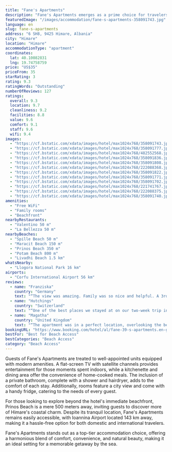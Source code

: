 ```yaml
---
title: "Fane's Apartments"
description: "Fane's Apartments emerges as a prime choice for travelers seeking a serene beachfront escape in Himare."
featuredImage: "/images/accommodation/fane-s-apartments-358091743.jpg"
language: en
slug: fane-s-apartments
address: "6 SH8, 9425 Himare, Albania"
city: "Himare"
location: "Himare"
accommodationType: "apartment"
coordinates:
  lat: 40.10082831
  lng: 19.74758759
price: "US$35"
priceFrom: 35
starRating: 3
rating: 9.3
ratingWords: "Outstanding"
numberOfReviews: 127
ratings:
  overall: 9.3
  location: 9.7
  cleanliness: 9.2
  facilities: 8.8
  value: 9.6
  comfort: 9.1
  staff: 9.6
  wifi: 9.4
images:
  - "https://cf.bstatic.com/xdata/images/hotel/max1024x768/358091743.jpg?k=62c939a44a734ea48cbeef95af040e739479312930fbc93266cbd8ad28981ff7&o=&hp=1"
  - "https://cf.bstatic.com/xdata/images/hotel/max1024x768/358091777.jpg?k=df6b54b65166139a69b15188847ec722f3eb4d22b72d3b7b36dc1c9423c876bc&o=&hp=1"
  - "https://cf.bstatic.com/xdata/images/hotel/max1024x768/482552568.jpg?k=925a57960290262de13f9b73548ccc0dabcf2d648058f43ddafb2db0be2aac12&o=&hp=1"
  - "https://cf.bstatic.com/xdata/images/hotel/max1024x768/358091836.jpg?k=faa3ac8ea907ab20b8e330b505de4f1a59d2d85243dd68540559bf39047fbb6c&o=&hp=1"
  - "https://cf.bstatic.com/xdata/images/hotel/max1024x768/358091808.jpg?k=14299ea888bb4022ac5038b74f7fea999383d51ccfd17f9e646ca6fa5bbef319&o=&hp=1"
  - "https://cf.bstatic.com/xdata/images/hotel/max1024x768/222088368.jpg?k=c7d6b15a9143f993c4c2ec603c0d6da0418687c2746f8ca1be5729c351789e64&o=&hp=1"
  - "https://cf.bstatic.com/xdata/images/hotel/max1024x768/358091822.jpg?k=6a512297da101848c31f99e37e80eb4b3f029aea76611b6c5f8e84b62cc81974&o=&hp=1"
  - "https://cf.bstatic.com/xdata/images/hotel/max1024x768/358091771.jpg?k=ff3b7d6e72dc46684e2bae267e3222e84fcdb8d301140d89f3f71dbf33ee2ba8&o=&hp=1"
  - "https://cf.bstatic.com/xdata/images/hotel/max1024x768/358091702.jpg?k=bfc4caae46bbf352bb1aad36d49d21cd2748d951a6e569abc29c95b50c3cf5e7&o=&hp=1"
  - "https://cf.bstatic.com/xdata/images/hotel/max1024x768/221741767.jpg?k=24b9da583b0ebe18e84a33d274b39709925cdd5f0596c0c88944af371314f435&o=&hp=1"
  - "https://cf.bstatic.com/xdata/images/hotel/max1024x768/222088375.jpg?k=fc47d61192919fc3f72a04e3d2e993e772823a0e18c9e57b0152f15a6b44d317&o=&hp=1"
  - "https://cf.bstatic.com/xdata/images/hotel/max1024x768/358091740.jpg?k=aa0089ee023cce29343c0152ec79d45fb2bf178e66ed1715ed50a43a1437115c&o=&hp=1"
amenities:
  - "Free WiFi"
  - "Family rooms"
  - "Beachfront"
nearbyRestaurants:
  - "Valentino 50 m"
  - "La Bellezza 50 m"
nearbyBeaches:
  - "Spille Beach 50 m"
  - "Maracit Beach 150 m"
  - "Prinos Beach 350 m"
  - "Potam Beach 800 m"
  - "Livadhi Beach 1.5 km"
whatsNearby:
  - "Llogora National Park 16 km"
airports:
  - "Corfu International Airport 56 km"
reviews:
  - name: "Franziska"
    country: "Germany"
    text: "“The view was amazing. Family was so nice and helpful. A 3rd bed was in the living room. So everyone slept very cozy .We enjoyed our stay very much”"
  - name: "Hutchings"
    country: "Switzerland"
    text: "“One of the best places we stayed at on our two-week trip in Albania. Very clean and the view is absolutely amazing. The owner was very kind and always responded to messages really fast. Highly recommended!”"
  - name: "Magatha"
    country: "United Kingdom"
    text: "“The apartment was in a perfect location, overlooking the beach. We love swimming and snorkeling- so many fish to spot metres from the shore! Marina and Andrea were friendly and helpful with everything. We were sad to leave.”"
bookingURL: "https://www.booking.com/hotel/al/fane-39-s-apartments.en-gb.html?aid=8035640"
bestFor: "Best for Beach Access"
bestCategories: "Beach Access"
category: "Beach Access"
---
```


Guests of Fane's Apartments are treated to well-appointed units equipped with modern amenities. A flat-screen TV with satellite channels provides entertainment for those moments spent indoors, while a kitchenette and dining area offer the convenience of home-cooked meals. The inclusion of a private bathroom, complete with a shower and hairdryer, adds to the comfort of each stay. Additionally, rooms feature a city view and come with a handy fridge, catering to the needs of every guest.

For those looking to explore beyond the hotel's immediate beachfront, Prinos Beach is a mere 500 meters away, inviting guests to discover more of Himare's coastal charm. Despite its tranquil location, Fane's Apartments remains easily accessible, with Ioannina Airport located 143 km away, making it a hassle-free option for both domestic and international travelers.

Fane's Apartments stands out as a top-tier accommodation choice, offering a harmonious blend of comfort, convenience, and natural beauty, making it an ideal setting for a memorable getaway by the sea.